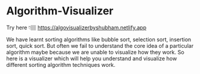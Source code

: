 # Algorithm-Visualizer

Try here 👇🏽
https://algovisualizerbyshubham.netlify.app

We have learnt sorting algorithms like bubble sort, selection sort, insertion sort, quick sort. But often we fail to understand the core idea of a particular algorithm maybe because we are unable to visualize how they work.
So here is a visualizer which will help you understand and visualize how different sorting algorithm techniques work.
